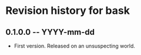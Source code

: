 # Revision history for bask

## 0.1.0.0 -- YYYY-mm-dd

* First version. Released on an unsuspecting world.

